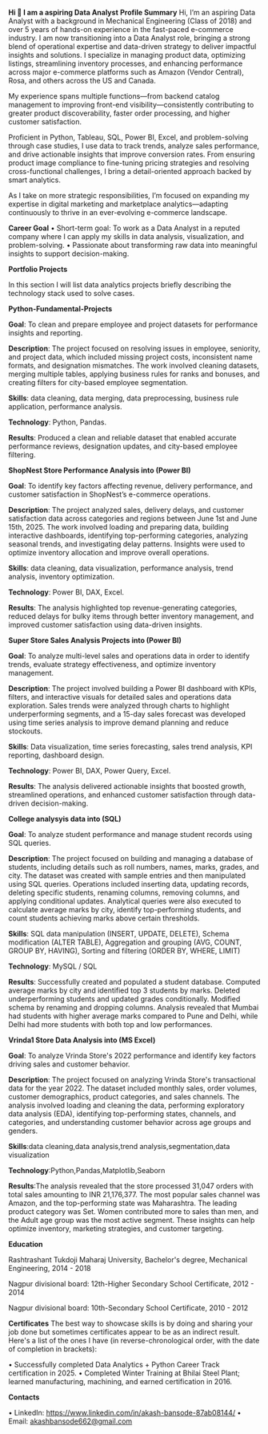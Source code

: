 **Hi 👋 I am a aspiring Data Analyst**
**Profile Summary**
Hi, I’m an aspiring Data Analyst with a background in Mechanical Engineering (Class of 2018) and over 5 years of hands-on experience in the fast-paced e-commerce industry. I am now transitioning into a Data Analyst role, bringing a strong blend of operational expertise and data-driven strategy to deliver impactful insights and solutions. I specialize in managing product data, optimizing listings, streamlining inventory processes, and enhancing performance across major e-commerce platforms such as Amazon (Vendor Central), Rosa, and others across the US and Canada.

My experience spans multiple functions—from backend catalog management to improving front-end visibility—consistently contributing to greater product discoverability, faster order processing, and higher customer satisfaction.

Proficient in Python, Tableau, SQL, Power BI, Excel, and problem-solving through case studies, I use data to track trends, analyze sales performance, and drive actionable insights that improve conversion rates. From ensuring product image compliance to fine-tuning pricing strategies and resolving cross-functional challenges, I bring a detail-oriented approach backed by smart analytics.

As I take on more strategic responsibilities, I’m focused on expanding my expertise in digital marketing and marketplace analytics—adapting continuously to thrive in an ever-evolving e-commerce landscape.

**Career Goal**
• Short-term goal: To work as a Data Analyst in a reputed company where I can apply my skills in data analysis, visualization, and problem-solving.
• Passionate about transforming raw data into meaningful insights to support decision-making.

**Portfolio Projects**

In this section I will list data analytics projects briefly describing the technology stack used to solve cases.

**Python-Fundamental-Projects**

**Goal**: To clean and prepare employee and project datasets for performance insights and reporting.

**Description**: The project focused on resolving issues in employee, seniority, and project data, which included missing project costs, inconsistent name formats, and designation mismatches. The work involved cleaning datasets, merging multiple tables, applying business rules for ranks and bonuses, and creating filters for city-based employee segmentation.

**Skills**: data cleaning, data merging, data preprocessing, business rule application, performance analysis.

**Technology**: Python, Pandas.

**Results**: Produced a clean and reliable dataset that enabled accurate performance reviews, designation updates, and city-based employee filtering.

**ShopNest Store Performance Analysis into (Power BI)**

**Goal**: To identify key factors affecting revenue, delivery performance, and customer satisfaction in ShopNest’s e-commerce operations.

**Description**: The project analyzed sales, delivery delays, and customer satisfaction data across categories and regions between June 1st and June 15th, 2025. The work involved loading and preparing data, building interactive dashboards, identifying top-performing categories, analyzing seasonal trends, and investigating delay patterns. Insights were used to optimize inventory allocation and improve overall operations.

**Skills**: data cleaning, data visualization, performance analysis, trend analysis, inventory optimization.

**Technology**: Power BI, DAX, Excel.

**Results**: The analysis highlighted top revenue-generating categories, reduced delays for bulky items through better inventory management, and improved customer satisfaction using data-driven insights.

**Super Store Sales Analysis Projects into (Power BI)**

**Goal**: To analyze multi-level sales and operations data in order to identify trends, evaluate strategy effectiveness, and optimize inventory management.

**Description**: The project involved building a Power BI dashboard with KPIs, filters, and interactive visuals for detailed sales and operations data exploration. Sales trends were analyzed through charts to highlight underperforming segments, and a 15-day sales forecast was developed using time series analysis to improve demand planning and reduce stockouts.

**Skills**: Data visualization, time series forecasting, sales trend analysis, KPI reporting, dashboard design.

**Technology**: Power BI, DAX, Power Query, Excel.

**Results**: The analysis delivered actionable insights that boosted growth, streamlined operations, and enhanced customer satisfaction through data-driven decision-making.

**College analysyis data into (SQL)**

**Goal**: To analyze student performance and manage student records using SQL queries.

**Description**: The project focused on building and managing a database of students, including details such as roll numbers, names, marks, grades, and city. The dataset was created with sample entries and then manipulated using SQL queries. Operations included inserting data, updating records, deleting specific students, renaming columns, removing columns, and applying conditional updates. Analytical queries were also executed to calculate average marks by city, identify top-performing students, and count students achieving marks above certain thresholds.

**Skills**: SQL data manipulation (INSERT, UPDATE, DELETE), Schema modification (ALTER TABLE), Aggregation and grouping (AVG, COUNT, GROUP BY, HAVING), Sorting and filtering (ORDER BY, WHERE, LIMIT)

**Technology**: MySQL / SQL

**Results**: Successfully created and populated a student database.
Computed average marks by city and identified top 3 students by marks.
Deleted underperforming students and updated grades conditionally.
Modified schema by renaming and dropping columns.
Analysis revealed that Mumbai had students with higher average marks compared to Pune and Delhi, while Delhi had more students with both top and low performances.

**Vrinda1 Store Data Analysis into (MS Excel)**

**Goal**: To analyze Vrinda Store's 2022 performance and identify key factors driving sales and customer behavior.

**Description**: The project focused on analyzing Vrinda Store's transactional data for the year 2022. The dataset included monthly sales, order volumes, customer demographics, product categories, and sales channels. The analysis involved loading and cleaning the data, performing exploratory data analysis (EDA), identifying top-performing states, channels, and categories, and understanding customer behavior across age groups and genders.

**Skills**:data cleaning,data analysis,trend analysis,segmentation,data visualization

**Technology**:Python,Pandas,Matplotlib,Seaborn

**Results**:The analysis revealed that the store processed 31,047 orders with total sales amounting to INR 21,176,377. The most popular sales channel was Amazon, and the top-performing state was Maharashtra. The leading product category was Set. Women contributed more to sales than men, and the Adult age group was the most active segment. These insights can help optimize inventory, marketing strategies, and customer targeting.

**Education**

Rashtrashant Tukdoji Maharaj University, Bachelor's degree, Mechanical Engineering, 2014 - 2018

Nagpur divisional board: 12th-Higher Secondary School Certificate, 2012 - 2014

Nagpur divisional board: 10th-Secondary School Certificate, 2010 - 2012

**Certificates**
The best way to showcase skills is by doing and sharing your job done but sometimes certificates appear to be as an indirect result. Here's a list of the ones I have (in reverse-chronological order, with the date of completion in brackets):

•	Successfully completed Data Analytics + Python Career Track certification in 2025.
•	Completed Winter Training at Bhilai Steel Plant; learned manufacturing, machining, and earned certification in 2016.

**Contacts**

• LinkedIn: https://www.linkedin.com/in/akash-bansode-87ab08144/
• Email: akashbansode662@gmail.com











